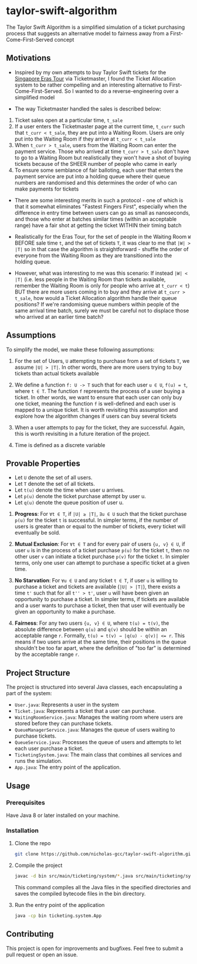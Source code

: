 # taylor-swift-algorithm

The Taylor Swift Algorithm is a simplified simulation of a ticket purchasing process that suggests an alternative model to fairness away from a First-Come-First-Served concept

## Motivations
- Inspired by my own attempts to buy Taylor Swift tickets for the [Singapore Eras Tour](https://www.sportshub.com.sg/events/taylor-swift-the-eras-tour) via Ticketmaster, I found the Ticket Allocation system to be rather compelling and an interesting alternative to First-Come-First-Served. So I wanted to do a reverse-engineering over a simplified model


- The way Ticketmaster handled the sales is described below: 
1. Ticket sales open at a particular time, `t_sale`
2. If a user enters the Ticketmaster page at the current time, `t_curr` such that `t_curr < t_sale`, they are put into a Waiting Room. Users are only put into the Waiting Room if they arrive at `t_curr < t_sale`
3. When `t_curr > t_sale`, users from the Waiting Room can enter the payment service. Those who arrived at time `t_curr > t_sale` don't have to go to a Waiting Room but realistically they won't have a shot of buying tickets because of the SHEER number of people who came in early
4. To ensure some semblance of fair balloting, each user that enters the payment service are put into a holding queue where their queue numbers are randomised and this determines the order of who can make payments for tickets


- There are some interesting merits in such a protocol - one of which is that it somewhat eliminates "Fastest Fingers First", especially when the difference in entry time between users can go as small as nanoseconds, and those who enter at batches similar times (within an acceptable range) have a fair shot at getting the ticket WITHIN their timing batch


- Realistically for the Eras Tour, for the set of people in the Waiting Room `W` BEFORE sale time `t`, and the set of tickets `T`, it was clear to me that `|W| > |T|` so in that case the algorithm is straightforward - shuffle the order of everyone from the Waiting Room as they are transitioned into the holding queue.


- However, what was interesting to me was this scenario: If instead `|W| < |T|` (i.e. less people in the Waiting Room than tickets available, remember the Waiting Room is only for people who arrive at `t_curr < t`) BUT there are more users coming in to buy and they arrive at `t_curr > t_sale`, how would a Ticket Allocation algorithm handle their queue positions? If we're randomising queue numbers within people of the same arrival time batch, surely we must be careful not to displace those who arrived at an earlier time batch?

## Assumptions

To simplify the model, we make these following assumptions:
1. For the set of Users, `U` attempting to purchase from a set of tickets `T`, we assume `|U| > |T|`. In other words, there are more users trying to buy tickets than actual tickets available


1. We define a function `f: U -> T` such that for each user `u ∈ U`, `f(u) = t`, where `t ∈ T`. The function `f` represents the process of a user buying a ticket. In other words, we want to ensure that each user can only buy one ticket, meaning the function `f` is well-defined and each user is mapped to a unique ticket. It is worth revisiting this assumption and explore how the algorithm changes if users can buy several tickets


1. When a user attempts to pay for the ticket, they are successful. Again, this is worth revisiting in a future iteration of the project.

1. Time is defined as a discrete variable

## Provable Properties

- Let `U` denote the set of all users.
- Let `T` denote the set of all tickets.
- Let `t(u)` denote the time when user u arrives.
- Let `p(u)` denote the ticket purchase attempt by user u.
- Let `q(u)` denote the queue position of user u.

1. **Progress**: For `∀t ∈ T`, if `|U| ≥ |T|`, `∃u ∈ U` such that the ticket purchase `p(u)` for the ticket `t` is successful. In simpler terms, if the number of users is greater than or equal to the number of tickets, every ticket will eventually be sold.

  
1. **Mutual Exclusion**: For `∀t ∈ T` and for every pair of users `{u, v} ∈ U`, if user `u` is in the process of a ticket purchase `p(u)` for the ticket `t`, then no other user `v` can initiate a ticket purchase `p(v)` for the ticket `t`. In simpler terms, only one user can attempt to purchase a specific ticket at a given time.

1. **No Starvation**: For `∀u ∈ U` and any ticket `t ∈ T`, if user `u` is willing to purchase a ticket and tickets are available (`|U| > |T|`), there exists a time `t'` such that for all `t'' > t'`, user `u` will have been given an opportunity to purchase a ticket. In simpler terms, if tickets are available and a user wants to purchase a ticket, then that user will eventually be given an opportunity to make a purchase.

1. **Fairness**: For any two users `{u, v} ∈ U`, where `t(u) = t(v)`, the absolute difference between `q(u)` and `q(v)` should be within an acceptable range `r`. Formally, `t(u) = t(v) → |q(u) - q(v)| <= r`. This means if two users arrive at the same time, their positions in the queue shouldn't be too far apart, where the definition of "too far" is determined by the acceptable range `r`.

## Project Structure

The project is structured into several Java classes, each encapsulating a part of the system:

- `User.java`: Represents a user in the system
- `Ticket.java`: Represents a ticket that a user can purchase.
- `WaitingRoomService.java`: Manages the waiting room where users are stored before they can purchase tickets.
- `QueueManagerService.java`: Manages the queue of users waiting to purchase tickets.
- `QueueService.java`: Processes the queue of users and attempts to let each user purchase a ticket.
- `TicketingSystem.java`: The main class that combines all services and runs the simulation.
- `App.java`: The entry point of the application.

## Usage

### Prerequisites

Have Java 8 or later installed on your machine.

### Installation

1. Clone the repo
   ```sh
   git clone https://github.com/nicholas-gcc/taylor-swift-algorithm.git
   ```
2. Compile the project
   ```sh
   javac -d bin src/main/ticketing/system/*.java src/main/ticketing/system/**/*.java
   ```
   This command compiles all the Java files in the specified directories and saves the compiled bytecode files in the bin directory.


3. Run the entry point of the application
   ```sh
   java -cp bin ticketing.system.App
   ```

## Contributing

This project is open for improvements and bugfixes. Feel free to submit a pull request or open an issue.


